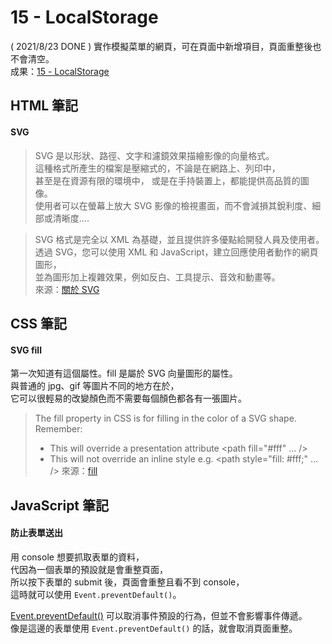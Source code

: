
# 15 - LocalStorage
( 2021/8/23 DONE ) 實作模擬菜單的網頁，可在頁面中新增項目，頁面重整後也不會清空。  
成果：[15 - LocalStorage](https://alice-nor.github.io/JavaScript30/14%20-%20JavaScript%20References%20VS%20Copying/index.html) 


## HTML 筆記 ##

#### SVG

> SVG 是以形狀、路徑、文字和濾鏡效果描繪影像的向量格式。  
> 這種格式所產生的檔案是壓縮式的，不論是在網路上、列印中，  
> 甚至是在資源有限的環境中，  或是在手持裝置上，都能提供高品質的圖像。  
> 使用者可以在螢幕上放大 SVG 影像的檢視畫面，而不會減損其銳利度、細部或清晰度....  

> SVG 格式是完全以 XML 為基礎，並且提供許多優點給開發人員及使用者。  
> 透過 SVG，您可以使用 XML 和 JavaScript，建立回應使用者動作的網頁圖形，  
> 並為圖形加上複雜效果，例如反白、工具提示、音效和動畫等。  
> 來源：[關於 SVG](https://helpx.adobe.com/tw/illustrator/using/svg.html) 


## CSS 筆記 ##

#### SVG fill

第一次知道有這個屬性。fill 是屬於 SVG 向量圖形的屬性。  
與普通的 jpg、gif 等圖片不同的地方在於，  
它可以很輕易的改變顏色而不需要每個顏色都各有一張圖片。

> The fill property in CSS is for filling in the color of a SVG shape.
> Remember:
> * This will override a presentation attribute <path fill="#fff" ... />
> * This will not override an inline style e.g. <path style="fill: #fff;" ... />
> 來源：[fill](https://css-tricks.com/almanac/properties/f/fill/) 

## JavaScript 筆記 ##

#### 防止表單送出

用 console 想要抓取表單的資料，  
代因為一個表單的預設就是會重整頁面，  
所以按下表單的 submit 後，頁面會重整且看不到 console，  
這時就可以使用 `Event.preventDefault()`。  

[Event.preventDefault()](https://developer.mozilla.org/zh-TW/docs/Web/API/Event/preventDefault) 可以取消事件預設的行為，但並不會影響事件傳遞。  
像是這邊的表單使用 `Event.preventDefault()` 的話，就會取消頁面重整。



